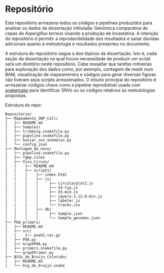 # Repositório
Este repositório armazena todos os códigos e pipelines produzidos para analisar os dados da dissertação intitulada: Genômica comparativa de cepas de _Aspergillus_ _terreus_ visando a produção de lovastatina. A intenção do repositório é permitir a reproducibilidade dos resultados e sanar dúvidas adicionais quanto à metodologia e resultados presentes no documento.

A estrutura do repositório segue a dos tópicos da dissertação. Isto é, cada seção da dissertação na qual houve necessidade de produzir um script será um diretório neste repositório. Cabe ressaltar que tarefas rotineiras para exploração dos dados como, por exemplo, contagem de _reads_ num BAM, visualização de mapeamentos e códigos para gerar diversas figuras não tiveram seus scripts armazenados. O intiuito principal do repositório é armazenar códigos chave como a pipeline reprodutível usada com  [snakemake](https://bitbucket.org/snakemake/snakemake/wiki/Home) para identificar SNVs ou os códigos relativos às metodologias propostas.

Estrutura do repo:

```
Repositório/
├── Mapeamento_SNP_Call/
│   ├── README.md
│   ├── Samples/
│   ├── trimming.snakefile.py
│   ├── pipeline.snakefile.py
│   ├── buscar_cov_anomalas.py
│   └── config.json
├── Montagem_de_novo/
│   ├── pipeline.snakefile.py
│   ├── fgmp.rules
│   ├── Visu_Circos/
│   |    ├── README.md
│   |    ├── scripts/
│   |    |    ├── index.html
│   |    |    ├── js/
│   |    |    |     ├── circularplot2.js
│   |    |    |     ├── d3-tip.js
│   |    |    |     ├── d3.min.js
│   |    |    |     ├── jquery-1.12.0.min.js
│   |    |    |     ├── labeler.js
│   |    |    |     └── tracks.css
│   |    |    ├── db/
│   |    |    |     ├── Sample.json
│   |    |    |     └── Sample_genomes.json
├── POA_primers/
│   ├── README.md
│   ├── src/
│   |    ├── poaV2.tar.gz
│   ├── POA.py
│   ├── GraphPOA.py
│   ├── primers.snakefile.py
|   └── graphPrimer.py
├── BCGs_de_Bruijn_Colorido/
│   ├── README.md
|   └── bcg_de_bruijn.snake
```
